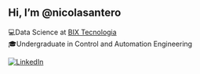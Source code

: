 ##  Hi, I’m @nicolasantero



💻Data Science at [BIX Tecnologia](https://www.bixtecnologia.com.br/)<br>🎓Undergraduate in Control and Automation Engineering



[![LinkedIn](https://img.shields.io/badge/LinkedIn-%230077B5.svg?logo=linkedin&logoColor=white)](https://br.linkedin.com/in/nicolas-antero-nunes/en) 


<!---

nicolasantero/nicolasantero is a ✨ special ✨ repository because its `README.md` (this file) appears on your GitHub profile.
You can click the Preview link to take a look at your changes.
--->
